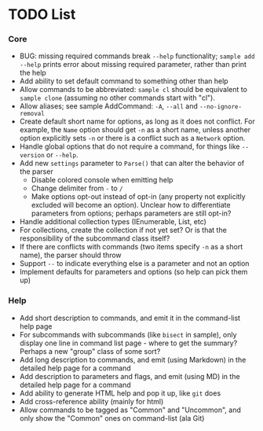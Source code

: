 # TODO List #

### Core ###

* BUG: missing required commands break `--help` functionality; `sample add --help` prints error about missing required parameter, rather than print the help
* Add ability to set default command to something other than help
* Allow commands to be abbreviated: `sample cl` should be equivalent to `sample clone` (assuming no other commands start with "cl").
* Allow aliases; see sample AddCommand: `-A`, `--all` and `--no-ignore-removal`
* Create default short name for options, as long as it does not conflict. For example, the `Name` option should get `-n` as a short name, unless another option explicitly sets `-n` or there is a conflict such as a `Network` option.
* Handle global options that do not require a command, for things like `--version` or `--help`.
* Add new `settings` parameter to `Parse()` that can alter the behavior of the parser
    * Disable colored console when emitting help 
    * Change delimiter from `-` to `/`
    * Make options opt-out instead of opt-in (any property not explicitly excluded will become an option). Unclear how to differentiate parameters from options; perhaps parameters are still opt-in?
* Handle additional collection types (IEnumerable<string>, List<int>, etc)
* For collections, create the collection if not yet set? Or is that the responsibility of the subcommand class itself?
* If there are conflicts with commands (two items specify `-n` as a short name), the parser should throw
* Support `--` to indicate everything else is a parameter and not an option
* Implement defaults for parameters and options (so help can pick them up)


### Help ###

* Add short description to commands, and emit it in the command-list help page
* For subcommands with subcommands (like `bisect` in sample), only display one line in command list page - where to get the summary? Perhaps a new "group" class of some sort?
* Add long description to commands, and emit (using Markdown) in the detailed help page for a command
* Add description to parameters and flags, and emit (using MD) in the detailed help page for a command
* Add ability to generate HTML help and pop it up, like `git` does
* Add cross-reference ability (mainly for html)
* Allow commands to be tagged as "Common" and "Uncommon", and only show the "Common" ones on command-list (ala Git)
